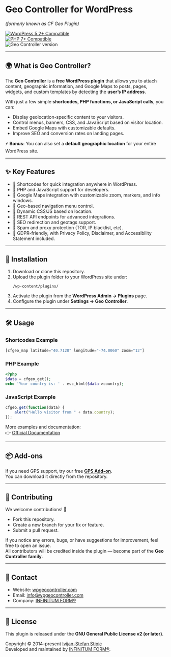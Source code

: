 # Geo Controller for WordPress  
*(formerly known as CF Geo Plugin)*  

[![WordPress 5.2+ Compatible](https://plugintests.com/plugins/cf-geoplugin/wp-badge.svg)](https://plugintests.com/plugins/cf-geoplugin/latest)  
[![PHP 7+ Compatible](https://plugintests.com/plugins/cf-geoplugin/php-badge.svg)](https://plugintests.com/plugins/cf-geoplugin/latest)  
![Geo Controller version](https://img.shields.io/badge/Geo%20Controller-8.x-green.svg)  

---

## 🌍 What is Geo Controller?  
The **Geo Controller** is a **free WordPress plugin** that allows you to attach content, geographic information, and Google Maps to posts, pages, widgets, and custom templates by detecting the **user’s IP address**.  

With just a few simple **shortcodes, PHP functions, or JavaScript calls**, you can:  
- Display geolocation-specific content to your visitors.  
- Control menus, banners, CSS, and JavaScript based on visitor location.  
- Embed Google Maps with customizable defaults.  
- Improve SEO and conversion rates on landing pages.  

⚡ **Bonus**: You can also set a **default geographic location** for your entire WordPress site.  

---

## ✨ Key Features  
- 🔹 Shortcodes for quick integration anywhere in WordPress.  
- 🔹 PHP and JavaScript support for developers.  
- 🔹 Google Maps integration with customizable zoom, markers, and info windows.  
- 🔹 Geo-based navigation menu control.  
- 🔹 Dynamic CSS/JS based on location.  
- 🔹 REST API endpoints for advanced integrations.  
- 🔹 SEO redirection and geotags support.  
- 🔹 Spam and proxy protection (TOR, IP blacklist, etc).  
- 🔹 GDPR-friendly, with Privacy Policy, Disclaimer, and Accessibility Statement included.  

---

## 🚀 Installation  
1. Download or clone this repository.  
2. Upload the plugin folder to your WordPress site under:  
   ```
   /wp-content/plugins/
   ```  
3. Activate the plugin from the **WordPress Admin → Plugins** page.  
4. Configure the plugin under **Settings → Geo Controller**.  

---

## 🛠 Usage  

### Shortcodes Example  
```php
[cfgeo_map latitude="40.7128" longitude="-74.0060" zoom="12"]
```

### PHP Example  
```php
<?php
$data = cfgeo_get();
echo 'Your country is: ' . esc_html($data->country);
```
### JavaScript Example  
```javascript
cfgeo.get(function(data) {
    alert("Hello visitor from " + data.country);
});
```

More examples and documentation:  
👉 [Official Documentation](https://wpgeocontroller.com/documentation/)  

---

## 📦 Add-ons  

If you need GPS support, try our free **[GPS Add-on](https://github.com/CreativForm/wordpress-geoplugin-gps)**.  
You can download it directly from the repository.  

---

## 🤝 Contributing  
We welcome contributions! 🎉  

- Fork this repository.  
- Create a new branch for your fix or feature.  
- Submit a pull request.  

If you notice any errors, bugs, or have suggestions for improvement, feel free to open an issue.  
All contributors will be credited inside the plugin — become part of the **Geo Controller family**.  

---

## 📧 Contact  
- Website: [wpgeocontroller.com](https://wpgeocontroller.com)  
- Email: info@wpgeocontroller.com  
- Company: [INFINITUM FORM®](https://infinitumform.com)  

---

## 📜 License  
This plugin is released under the **GNU General Public License v2 (or later)**.  

Copyright © 2014–present [Ivijan-Stefan Stipic](mailto:info@wpgeocontroller.com)  
Developed and maintained by [INFINITUM FORM®](https://infinitumform.com).  
